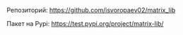 Репозиторий: https://github.com/isvoropaev02/matrix_lib

Пакет на Pypi: https://test.pypi.org/project/matrix-lib/